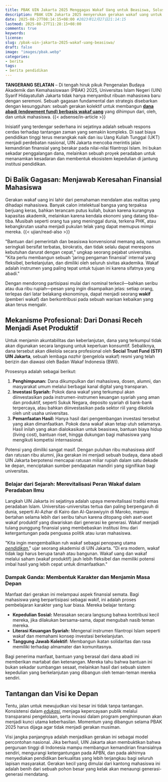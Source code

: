 ```yaml
---
title: PBAK UIN Jakarta 2025 Menggagas Wakaf Uang untuk Beasiswa, Solusi Inovatif Atasi Masalah Finansial Mahasiswa
description: PBAK UIN Jakarta 2025 menyerukan gerakan wakaf uang untuk beasiswa mahasiswa. Sebuah langkah inovatif untuk menjamin keberlangsungan pendidikan dan menanamkan kepedulian sosial sejak dini.
date: 2025-08-27T08:14:15+08:00 #2023年12月27日21:14:15
lastmod: 2025-08-27T11:28:15+08:00 
comments: true
keywords: 
license: 
slug: /pbak-uin-jakarta-2025-wakaf-uang-beasiswa/
draft: false 
image: "images/pbak.webp"
categories:
- berita
tags:
- berita pendidikan
---
```

**TANGERANG SELATAN** – Di tengah hiruk pikuk Pengenalan Budaya Akademik dan Kemahasiswaan (PBAK) 2025, Universitas Islam Negeri (UIN) Syarif Hidayatullah Jakarta tidak hanya menyambut ribuan mahasiswa baru dengan seremoni. Sebuah gagasan fundamental dan strategis disebarkan dengan kesungguhan: sebuah gerakan kolektif untuk membangun **[dana abadi (endowment fund) berbasis wakaf uang](/pbak-uin-jakarta-2025-wakaf-uang-beasiswa/)** yang dihimpun dari, oleh, dan untuk mahasiswa.
{{< adsense/in-article >}}

Inisiatif yang terdengar sederhana ini sejatinya adalah sebuah respons cerdas terhadap tantangan zaman yang semakin kompleks. Di saat biaya pendidikan tinggi terus merangkak naik dan isu Uang Kuliah Tunggal (UKT) menjadi perdebatan nasional, UIN Jakarta mencoba merintis jalan kemandirian finansial yang berakar pada nilai-nilai filantropi Islam. Ini bukan sekadar penggalangan dana, melainkan sebuah proyek peradaban untuk menanamkan kesadaran dan membentuk ekosistem kepedulian di jantung institusi pendidikan.

## **Di Balik Gagasan: Menjawab Keresahan Finansial Mahasiswa**

Gerakan wakaf uang ini lahir dari pemahaman mendalam atas realitas yang dihadapi mahasiswa. Banyak calon intelektual bangsa yang terpaksa berjuang keras, bahkan terancam putus kuliah, bukan karena kurangnya kapasitas akademik, melainkan karena kendala ekonomi yang datang tiba-tiba. Musibah seperti orang tua yang meninggal dunia, terkena PHK, atau kebangkrutan usaha menjadi pukulan telak yang dapat memupus mimpi mereka.
{{< ujian/read-also >}}

"Bantuan dari pemerintah dan beasiswa konvensional memang ada, namun seringkali bersifat terbatas, birokratis, dan tidak selalu dapat merespons kebutuhan darurat dengan cepat," ungkap seorang pejabat universitas. "Kita perlu membangun sebuah 'jaring pengaman finansial' internal yang fleksibel, berkelanjutan, dan dimiliki oleh seluruh sivitas akademika. Wakaf adalah instrumen yang paling tepat untuk tujuan ini karena sifatnya yang abadi."

Dengan mendorong partisipasi mulai dari nominal terkecil—bahkan seribu atau dua ribu rupiah—pesan yang ingin disampaikan jelas: setiap orang, terlepas dari latar belakang ekonominya, dapat menjadi seorang **wakif** (pemberi wakaf) dan berkontribusi pada sebuah warisan kebaikan yang akan terus mengalir.

## **Mekanisme Profesional: Dari Donasi Receh Menjadi Aset Produktif**

Untuk menjamin akuntabilitas dan keberlanjutan, dana yang terkumpul tidak akan digunakan secara langsung untuk keperluan konsumtif. Sebaliknya, dana tersebut akan dikelola secara profesional oleh **Social Trust Fund (STF) UIN Jakarta**, sebuah lembaga *nazhir* (pengelola wakaf) resmi yang telah berizin dan diawasi oleh Badan Wakaf Indonesia (BWI).

Prosesnya adalah sebagai berikut:
1.  **Penghimpunan:** Dana dikumpulkan dari mahasiswa, dosen, alumni, dan masyarakat umum melalui berbagai kanal digital yang transparan.
2.  **Investasi Syariah:** Pokok dana wakaf yang terkumpul akan diinvestasikan pada instrumen-instrumen keuangan syariah yang aman dan produktif, seperti Sukuk Negara, deposito syariah di bank-bank terpercaya, atau bahkan diinvestasikan pada sektor riil yang dikelola oleh unit usaha universitas.
3.  **Pemanfaatan Hasil:** Hanya hasil dari pengembangan investasi tersebut yang akan dimanfaatkan. Pokok dana wakaf akan tetap utuh selamanya. Hasil inilah yang akan dialokasikan untuk beasiswa, bantuan biaya hidup (living cost), bantuan riset, hingga dukungan bagi mahasiswa yang mengikuti kompetisi internasional.

Potensi yang dimiliki sangat masif. Dengan puluhan ribu mahasiswa aktif dan ratusan ribu alumni, jika gerakan ini menjadi sebuah budaya, dana abadi UIN Jakarta berpotensi mencapai ratusan miliar rupiah dalam satu dekade ke depan, menciptakan sumber pendapatan mandiri yang signifikan bagi universitas.

### **Belajar dari Sejarah: Merevitalisasi Peran Wakaf dalam Peradaban Ilmu**

Langkah UIN Jakarta ini sejatinya adalah upaya merevitalisasi tradisi emas peradaban Islam. Universitas-universitas tertua dan paling berpengaruh di dunia, seperti Al-Azhar di Kairo dan Al-Qarawiyyin di Maroko, mampu bertahan selama lebih dari seribu tahun karena ditopang oleh aset-aset wakaf produktif yang diwariskan dari generasi ke generasi. Wakaf menjadi tulang punggung finansial yang membebaskan institusi ilmu dari ketergantungan pada penguasa politik atau iuran mahasiswa.

"Kita ingin mengembalikan ruh wakaf sebagai penopang utama *[pendidikan](/categories/pendidikan/)*," ujar seorang akademisi di UIN Jakarta. "Di era modern, wakaf tidak lagi harus berupa tanah atau bangunan. Wakaf uang dan wakaf melalui saham (wakaf produktif) jauh lebih fleksibel dan memiliki potensi imbal hasil yang lebih cepat untuk dimanfaatkan."

### **Dampak Ganda: Membentuk Karakter dan Menjamin Masa Depan**

Manfaat dari gerakan ini melampaui aspek finansial semata. Bagi mahasiswa yang berpartisipasi sebagai wakif, ini adalah proses pembelajaran karakter yang luar biasa. Mereka belajar tentang:
-   **Kepedulian Sosial:** Merasakan secara langsung bahwa kontribusi kecil mereka, jika dilakukan bersama-sama, dapat mengubah nasib teman mereka.
-   **Literasi Keuangan Syariah:** Mengenal instrumen filantropi Islam seperti wakaf dan memahami konsep investasi berkelanjutan.
-   **Tanggung Jawab Kolektif:** Membangun ikatan solidaritas dan rasa memiliki terhadap almamater dan komunitasnya.

Bagi penerima manfaat, bantuan yang berasal dari dana abadi ini memberikan martabat dan ketenangan. Mereka tahu bahwa bantuan ini bukan sekadar sumbangan sesaat, melainkan hasil dari sebuah sistem kepedulian yang berkelanjutan yang dibangun oleh teman-teman mereka sendiri.

## **Tantangan dan Visi ke Depan**

Tentu, jalan untuk mewujudkan visi besar ini tidak tanpa tantangan. Konsistensi dalam *[edukasi](/)*, menjaga kepercayaan publik melalui transparansi pengelolaan, serta inovasi dalam program penghimpunan akan menjadi kunci utama keberhasilan. Momentum yang dibangun selama PBAK 2025 harus dijaga agar tidak menjadi gerakan musiman.

Visi jangka panjangnya adalah menjadikan gerakan ini sebagai model percontohan nasional. Jika berhasil, UIN Jakarta akan membuktikan bahwa perguruan tinggi di Indonesia mampu membangun kemandirian finansialnya sendiri, mengurangi ketergantungan pada APBN, dan pada akhirnya menyediakan pendidikan berkualitas yang lebih terjangkau bagi seluruh lapisan masyarakat. Gerakan kecil yang dimulai dari kantong mahasiswa ini adalah benih dari sebuah pohon besar yang kelak akan menaungi generasi-generasi mendatang.